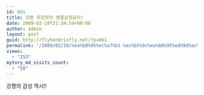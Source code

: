 ```yaml
---
id: 661
title: 강짱 최강희의 앵콜요청금지!
date: 2009-02-10T21:34:54+00:00
author: admin
layout: post
guid: http://flyhendrixfly.net/?p=661
permalink: '/2009/02/10/%ea%b0%95%ec%a7%b1-%ec%b5%9c%ea%b0%95%ed%9d%ac%ec%9d%98-%ec%95%b5%ec%bd%9c%ec%9a%94%ec%b2%ad%ea%b8%88%ec%a7%80/'
views:
  - "253"
mytory_md_visits_count:
  - "58"
---
```

강짱의 감성 역시!!
